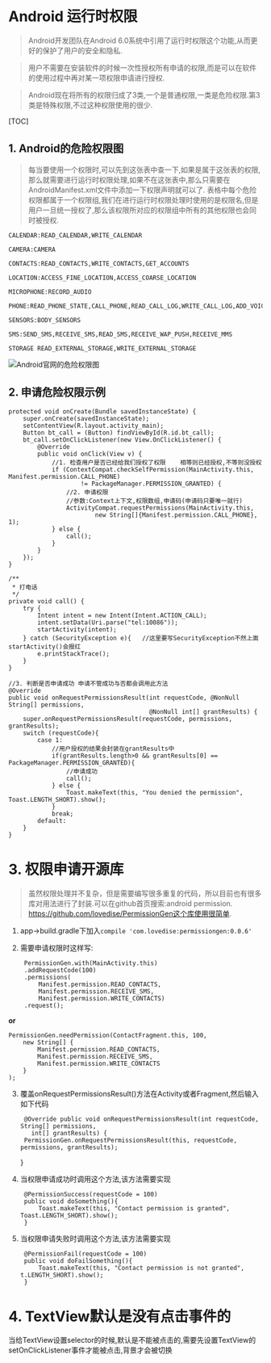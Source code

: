# Android 运行时权限
> Android开发团队在Android 6.0系统中引用了运行时权限这个功能,从而更好的保护了用户的安全和隐私.

> 用户不需要在安装软件的时候一次性授权所有申请的权限,而是可以在软件的使用过程中再对某一项权限申请进行授权.

> Android现在将所有的权限归成了3类,一个是普通权限,一类是危险权限.第3类是特殊权限,不过这种权限使用的很少.

[TOC]

## 1. Android的危险权限图
> 每当要使用一个权限时,可以先到这张表中查一下,如果是属于这张表的权限,那么就需要进行运行时权限处理,如果不在这张表中,那么只需要在AndroidManifest.xml文件中添加一下权限声明就可以了.
> 表格中每个危险权限都属于一个权限组,我们在进行运行时权限处理时使用的是权限名,但是用户一旦统一授权了,那么该权限所对应的权限组中所有的其他权限也会同时被授权.

	CALENDAR:READ_CALENDAR,WRITE_CALENDAR

	CAMERA:CAMERA

	CONTACTS:READ_CONTACTS,WRITE_CONTACTS,GET_ACCOUNTS

	LOCATION:ACCESS_FINE_LOCATION,ACCESS_COARSE_LOCATION

	MICROPHONE:RECORD_AUDIO

	PHONE:READ_PHONE_STATE,CALL_PHONE,READ_CALL_LOG,WRITE_CALL_LOG,ADD_VOICEMAIL,USE_SIP,PROCESS_OUTGOING_CALLS

	SENSORS:BODY_SENSORS

	SMS:SEND_SMS,RECEIVE_SMS,READ_SMS,RECEIVE_WAP_PUSH,RECEIVE_MMS

	STORAGE	READ_EXTERNAL_STORAGE,WRITE_EXTERNAL_STORAGE

![Android官网的危险权限图](http://olg7c0d2n.bkt.clouddn.com/17-2-25/27531759-file_1488010441042_153ea.png)

## 2. 申请危险权限示例

	protected void onCreate(Bundle savedInstanceState) {
        super.onCreate(savedInstanceState);
        setContentView(R.layout.activity_main);
        Button bt_call = (Button) findViewById(R.id.bt_call);
        bt_call.setOnClickListener(new View.OnClickListener() {
            @Override
            public void onClick(View v) {
                //1. 检查用户是否已经给我们授权了权限    相等则已经授权,不等则没授权
                if (ContextCompat.checkSelfPermission(MainActivity.this, Manifest.permission.CALL_PHONE)
                        != PackageManager.PERMISSION_GRANTED) {
                    //2. 申请权限
                    //参数:Context上下文,权限数组,申请码(申请码只要唯一就行)
                    ActivityCompat.requestPermissions(MainActivity.this,
                            new String[]{Manifest.permission.CALL_PHONE}, 1);
                } else {
                    call();
                }
            }
        });
    }

    /**
     * 打电话
     */
    private void call() {
        try {
            Intent intent = new Intent(Intent.ACTION_CALL);
            intent.setData(Uri.parse("tel:10086"));
            startActivity(intent);
        } catch (SecurityException e){   //这里要写SecurityException不然上面startActivity()会报红
            e.printStackTrace();
        }
    }

    //3. 判断是否申请成功 申请不管成功与否都会调用此方法
    @Override
    public void onRequestPermissionsResult(int requestCode, @NonNull String[] permissions,
                                           @NonNull int[] grantResults) {
        super.onRequestPermissionsResult(requestCode, permissions, grantResults);
        switch (requestCode){
            case 1:
                //用户授权的结果会封装在grantResults中
                if(grantResults.length>0 && grantResults[0] == PackageManager.PERMISSION_GRANTED){
                    //申请成功
                    call();
                } else {
                    Toast.makeText(this, "You denied the permission", Toast.LENGTH_SHORT).show();
                }
                break;
            default:
        }
    }

# 3. 权限申请开源库
>虽然权限处理并不复杂，但是需要编写很多重复的代码，所以目前也有很多库对用法进行了封装.可以在github首页搜索:android permission.
>https://github.com/lovedise/PermissionGen这个库使用很简单.

1. app->build.gradle下加入`compile 'com.lovedise:permissiongen:0.0.6'`
2. 需要申请权限时这样写:

		PermissionGen.with(MainActivity.this)
	    .addRequestCode(100)
	    .permissions(
	        Manifest.permission.READ_CONTACTS,
	        Manifest.permission.RECEIVE_SMS,
	        Manifest.permission.WRITE_CONTACTS)
	    .request();

**or**

	PermissionGen.needPermission(ContactFragment.this, 100, 
	    new String[] {
	        Manifest.permission.READ_CONTACTS, 
	        Manifest.permission.RECEIVE_SMS,
	        Manifest.permission.WRITE_CONTACTS
	    }
	);

3. 覆盖onRequestPermissionsResult()方法在Activity或者Fragment,然后输入如下代码

		@Override public void onRequestPermissionsResult(int requestCode, String[] permissions,
	      int[] grantResults) {
	    PermissionGen.onRequestPermissionsResult(this, requestCode, permissions, grantResults);
	}

4. 当权限申请成功时调用这个方法,该方法需要实现

		@PermissionSuccess(requestCode = 100)
		public void doSomething(){
		    Toast.makeText(this, "Contact permission is granted", Toast.LENGTH_SHORT).show();
		}

5. 当权限申请失败时调用这个方法,该方法需要实现

		@PermissionFail(requestCode = 100)
		public void doFailSomething(){
		    Toast.makeText(this, "Contact permission is not granted", t.LENGTH_SHORT).show();
		}

# 4. TextView默认是没有点击事件的

当给TextView设置selector的时候,默认是不能被点击的,需要先设置TextView的setOnClickListener事件才能被点击,背景才会被切换
